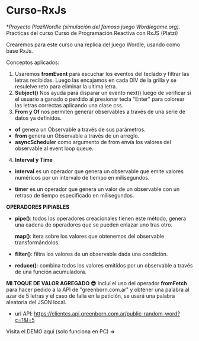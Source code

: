 # Curso-RxJs

\*_Proyecto PlaziWordle (simulación del famoso juego Wordlegame.org)._
Practicas del curso Curso de Programación Reactiva con RxJS (Platzi)

Crearemos para este curso una replica del juego Wordle, usando como base RxJs.

Conceptos aplicados:

1. Usaremos **fromEvent** para escuchar los eventos del teclado y filtrar las letras recibidas. Luego las encajamos en cada
   DIV de la grilla y se resulelve reto para eliminar la ultima letra.
2. **Subject()** Nos ayuda para disparar un evento next() luego de verificar si el usuario a ganado o perdido al presionar tecla "Enter" para colorear las letras correctas aplicando una clase css.
3. **From y Of** nos permiten generar observables a través de una serie de datos ya definidos.

- **of** genera un Observable a través de sus parámetros.
- **from** genera un Observable a través de un arreglo.
- **asyncScheduler** como argumento de from envía los valores del observable al event loop queue.

4. **Interval y Time**

- **interval** es un operador que genera un observable que emite valores numéricos por un intervalo de tiempo en milisegundos.

- **timer** es un operador que genera un valor de un observable con un retraso de tiempo especificado en milisegundos.

**OPERADORES PIPIABLES**

- **pipe()**: todos los operadores creacionales tienen este método, genera una cadena de operadores que se pueden enlazar uno tras otro.

  **map()**: itera sobre los valores que obtenemos del observable transformándolos.

- **filter()**: filtra los valores de un observable dada una condición.

- **reduce()**: combina todos los valores emitidos por un observable a través de una función acumuladora.

**MI TOQUE DE VALOR AGREGADO 😎**
Incluí el uso del operador **fromFetch** para hacer pedido a la API de "greenborn.com.ar" y obtener una palabra al azar de 5 letras y el caso de falla en la petición, se usará una palabra aleatoria del JSON local.

- url API: https://clientes.api.greenborn.com.ar/public-random-word?c=1&l=5

Visita el DEMO aquí (solo funciona en PC) =>
